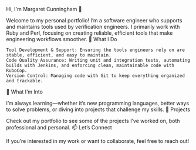 Hi, I'm Margaret Cunningham 👋

Welcome to my personal portfolio! I’m a software engineer who supports and maintains tools used by verification engineers. I primarily work with Ruby and Perl, focusing on creating reliable, efficient tools that make engineering workflows smoother.
🔧 What I Do

    Tool Development & Support: Ensuring the tools engineers rely on are stable, efficient, and easy to maintain.
    Code Quality Assurance: Writing unit and integration tests, automating builds with Jenkins, and enforcing clean, maintainable code with RuboCop.
    Version Control: Managing code with Git to keep everything organized and trackable.

🌱 What I’m Into

I’m always learning—whether it’s new programming languages, better ways to solve problems, or diving into projects that challenge my skills.
🚀 Projects

Check out my portfolio to see some of the projects I’ve worked on, both professional and personal.
📫 Let’s Connect

If you’re interested in my work or want to collaborate, feel free to reach out!